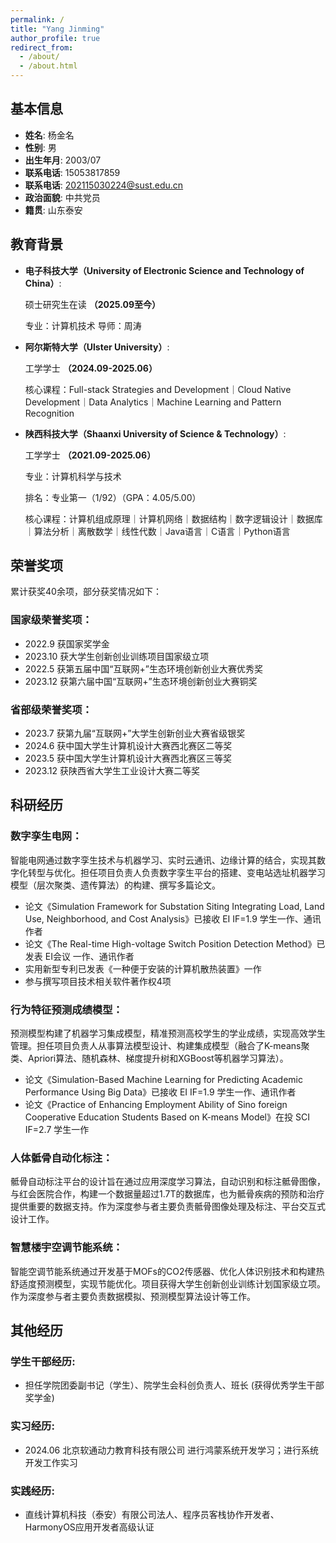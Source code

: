 ```yaml
---
permalink: /
title: "Yang Jinming"
author_profile: true
redirect_from: 
  - /about/
  - /about.html
---
```


## 基本信息

- **姓名**: 杨金名
- **性别**: 男
- **出生年月**: 2003/07
- **联系电话**: 15053817859
- **联系电话**: 202115030224@sust.edu.cn
- **政治面貌**: 中共党员
- **籍贯**: 山东泰安

## 教育背景

- **电子科技大学（University of Electronic Science and Technology of China）**: 

  硕士研究生在读 **（2025.09至今）** 

  专业：计算机技术 导师：周涛

- **阿尔斯特大学（Ulster University）**: 

  工学学士 **（2024.09-2025.06）**

  核心课程：Full-stack Strategies and Development｜Cloud Native Development｜Data Analytics｜Machine Learning and Pattern Recognition

- **陕西科技大学（Shaanxi University of Science & Technology）**: 

  工学学士 **（2021.09-2025.06）** 
    
  专业：计算机科学与技术

  排名：专业第一（1/92）（GPA：4.05/5.00）

  核心课程：计算机组成原理｜计算机网络｜数据结构｜数字逻辑设计｜数据库｜算法分析｜离散数学｜线性代数｜Java语言｜C语言｜Python语言


## 荣誉奖项

累计获奖40余项，部分获奖情况如下：

### 国家级荣誉奖项：
- 2022.9 获国家奖学金
- 2023.10 获大学生创新创业训练项目国家级立项
- 2022.5 获第五届中国“互联网+”生态环境创新创业大赛优秀奖
- 2023.12 获第六届中国“互联网+”生态环境创新创业大赛铜奖

### 省部级荣誉奖项：
- 2023.7 获第九届“互联网+”大学生创新创业大赛省级银奖
- 2024.6 获中国大学生计算机设计大赛西北赛区二等奖
- 2023.5 获中国大学生计算机设计大赛西北赛区三等奖
- 2023.12 获陕西省大学生工业设计大赛二等奖

## 科研经历

### 数字孪生电网：
智能电网通过数字孪生技术与机器学习、实时云通讯、边缘计算的结合，实现其数字化转型与优化。担任项目负责人负责数字孪生平台的搭建、变电站选址机器学习模型（层次聚类、遗传算法）的构建、撰写多篇论文。

- 论文《Simulation Framework for Substation Siting Integrating Load, Land Use, Neighborhood, and Cost Analysis》已接收 EI IF=1.9 学生一作、通讯作者
- 论文《The Real-time High-voltage Switch Position Detection Method》已发表 EI会议 一作、通讯作者
- 实用新型专利已发表《一种便于安装的计算机散热装置》一作
- 参与撰写项目技术相关软件著作权4项

### 行为特征预测成绩模型：
预测模型构建了机器学习集成模型，精准预测高校学生的学业成绩，实现高效学生管理。担任项目负责人从事算法模型设计、构建集成模型（融合了K-means聚类、Apriori算法、随机森林、梯度提升树和XGBoost等机器学习算法）。

- 论文《Simulation-Based Machine Learning for Predicting Academic Performance Using Big Data》已接收 EI IF=1.9 学生一作、通讯作者
- 论文《Practice of Enhancing Employment Ability of Sino foreign Cooperative Education Students Based on K-means Model》在投 SCI IF=2.7 学生一作

### 人体骶骨自动化标注：
骶骨自动标注平台的设计旨在通过应用深度学习算法，自动识别和标注骶骨图像，与红会医院合作，构建一个数据量超过1.7T的数据库，也为骶骨疾病的预防和治疗提供重要的数据支持。作为深度参与者主要负责骶骨图像处理及标注、平台交互式设计工作。

### 智慧楼宇空调节能系统：
智能空调节能系统通过开发基于MOFs的CO2传感器、优化人体识别技术和构建热舒适度预测模型，实现节能优化。项目获得大学生创新创业训练计划国家级立项。作为深度参与者主要负责数据模拟、预测模型算法设计等工作。

## 其他经历

### 学生干部经历:
- 担任学院团委副书记（学生）、院学生会科创负责人、班长 (获得优秀学生干部奖学金)

### 实习经历:
- 2024.06 北京软通动力教育科技有限公司 进行鸿蒙系统开发学习；进行系统开发工作实习

### 实践经历:
- 直线计算机科技（泰安）有限公司法人、程序员客栈协作开发者、HarmonyOS应用开发者高级认证

